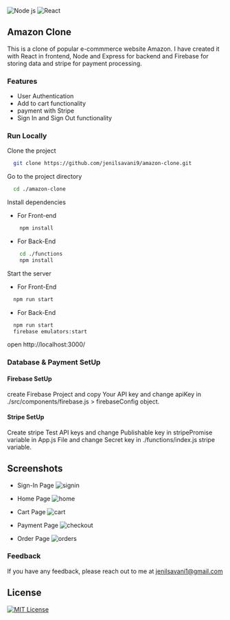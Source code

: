 

![Node js](https://img.shields.io/badge/Node.js-43853D?style=for-the-badge&logo=node.js&logoColor=white)
![React](https://img.shields.io/badge/React-20232A?style=for-the-badge&logo=react&logoColor=61DAFB)

## Amazon Clone

This is a clone of popular e-commmerce website Amazon. I have created it with React in frontend, Node and Express for backend and Firebase for storing data and stripe for payment processing.

### Features

- User Authentication
- Add to cart functionality
- payment with Stripe
- Sign In and Sign Out functionality


### Run Locally

Clone the project

```bash
  git clone https://github.com/jenilsavani9/amazon-clone.git
```

Go to the project directory

```bash
  cd ./amazon-clone
```

Install dependencies

- For Front-end
```bash
    npm install
```

- For Back-End
```bash
    cd ./functions
    npm install
```

Start the server

- For Front-End
```bash
  npm run start
```

- For Back-End
```bash
  npm run start
  firebase emulators:start
```

open http://localhost:3000/ 


### Database & Payment SetUp

#### Firebase SetUp

create Firebase Project and copy Your API key and change apiKey in ./src/components/firebase.js > firebaseConfig object.

#### Stripe SetUp

Create stripe Test API keys and change Publishable key in stripePromise variable in App.js File and change Secret key in ./functions/index.js stripe variable.

## Screenshots

- Sign-In Page
![signin](https://user-images.githubusercontent.com/74345702/157370529-db8aa62d-7edc-43ec-b852-f599b52b6cdf.png)

- Home Page
![home](https://user-images.githubusercontent.com/74345702/157370555-819645c6-4e21-42e7-be5f-f72660894cd0.png)

- Cart Page
![cart](https://user-images.githubusercontent.com/74345702/157370541-c78e3cc8-5e7f-462c-bd60-a9fcfa868c8d.png)

- Payment Page
![checkout](https://user-images.githubusercontent.com/74345702/157370535-e99826c2-89e4-4e90-a042-62d44fcadb83.png)

- Order Page
![orders](https://user-images.githubusercontent.com/74345702/157370550-ca2fda72-add3-455f-85fd-bcd6b062718e.png)
### Feedback

If you have any feedback, please reach out to me at jenilsavani1@gmail.com

## License


[![MIT License](https://img.shields.io/badge/LICENSE-MIT-blue)](https://github.com/jenilsavani9/amazon-clone/blob/master/LICENSE)
